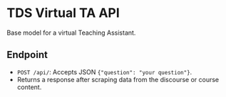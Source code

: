 # TDS Virtual TA API  
Base model for a virtual Teaching Assistant.  

## Endpoint  
- `POST /api/`: Accepts JSON `{"question": "your question"}`.  
- Returns a response after scraping data from the discourse or course content.  



